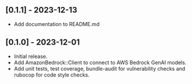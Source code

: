## [0.1.1] - 2023-12-13

- Add documentation to README.md

## [0.1.0] - 2023-12-01

- Initial release.
- Add AmazonBedrock::Client to connect to AWS Bedrock GenAI models.
- Add unit tests, test coverage, bundle-audit for vulnerability checks and rubocop for code style checks.

